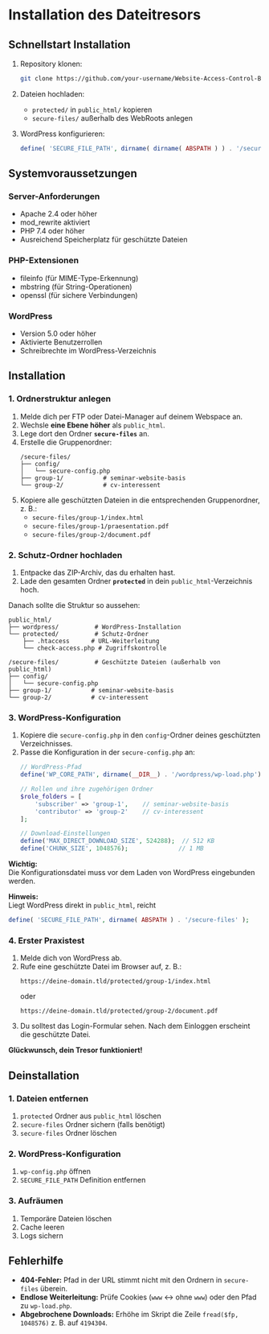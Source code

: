 # Installation des Dateitresors

## Schnellstart Installation

1. Repository klonen:
   ```bash
   git clone https://github.com/your-username/Website-Access-Control-Basic.git
   ```

2. Dateien hochladen:
   - `protected/` in `public_html/` kopieren
   - `secure-files/` außerhalb des WebRoots anlegen

3. WordPress konfigurieren:
   ```php
   define( 'SECURE_FILE_PATH', dirname( dirname( ABSPATH ) ) . '/secure-files' );
   ```

## Systemvoraussetzungen

### Server-Anforderungen
- Apache 2.4 oder höher
- mod_rewrite aktiviert
- PHP 7.4 oder höher
- Ausreichend Speicherplatz für geschützte Dateien

### PHP-Extensionen
- fileinfo (für MIME-Type-Erkennung)
- mbstring (für String-Operationen)
- openssl (für sichere Verbindungen)

### WordPress
- Version 5.0 oder höher
- Aktivierte Benutzerrollen
- Schreibrechte im WordPress-Verzeichnis

## Installation

### 1. Ordnerstruktur anlegen

1. Melde dich per FTP oder Datei-Manager auf deinem Webspace an.
2. Wechsle **eine Ebene höher** als `public_html`.
3. Lege dort den Ordner **`secure-files`** an.
4. Erstelle die Gruppenordner:
   ```
   /secure-files/
   ├── config/
   │   └── secure-config.php
   ├── group-1/           # seminar-website-basis
   └── group-2/           # cv-interessent
   ```
5. Kopiere alle geschützten Dateien in die entsprechenden Gruppenordner, z. B.:
   - `secure-files/group-1/index.html`
   - `secure-files/group-1/praesentation.pdf`
   - `secure-files/group-2/document.pdf`

### 2. Schutz-Ordner hochladen

1. Entpacke das ZIP-Archiv, das du erhalten hast.
2. Lade den gesamten Ordner **`protected`** in dein `public_html`-Verzeichnis hoch.

Danach sollte die Struktur so aussehen:

```
public_html/
├── wordpress/          # WordPress-Installation
└── protected/          # Schutz-Ordner
    ├── .htaccess      # URL-Weiterleitung
    └── check-access.php # Zugriffskontrolle

/secure-files/          # Geschützte Dateien (außerhalb von public_html)
├── config/
│   └── secure-config.php
├── group-1/           # seminar-website-basis
└── group-2/           # cv-interessent
```

### 3. WordPress-Konfiguration

1. Kopiere die `secure-config.php` in den `config`-Ordner deines geschützten Verzeichnisses.
2. Passe die Konfiguration in der `secure-config.php` an:
   ```php
   // WordPress-Pfad
   define('WP_CORE_PATH', dirname(__DIR__) . '/wordpress/wp-load.php');

   // Rollen und ihre zugehörigen Ordner
   $role_folders = [
       'subscriber' => 'group-1',    // seminar-website-basis
       'contributor' => 'group-2'    // cv-interessent
   ];

   // Download-Einstellungen
   define('MAX_DIRECT_DOWNLOAD_SIZE', 524288);  // 512 KB
   define('CHUNK_SIZE', 1048576);              // 1 MB
   ```

**Wichtig:**  
Die Konfigurationsdatei muss vor dem Laden von WordPress eingebunden werden.

**Hinweis:**  
Liegt WordPress direkt in `public_html`, reicht  
```php
define( 'SECURE_FILE_PATH', dirname( ABSPATH ) . '/secure-files' );
```

### 4. Erster Praxistest

1. Melde dich von WordPress ab.
2. Rufe eine geschützte Datei im Browser auf, z. B.:
   ```
   https://deine-domain.tld/protected/group-1/index.html
   ```
   oder
   ```
   https://deine-domain.tld/protected/group-2/document.pdf
   ```
3. Du solltest das Login-Formular sehen. Nach dem Einloggen erscheint die geschützte Datei.

**Glückwunsch, dein Tresor funktioniert!**

## Deinstallation

### 1. Dateien entfernen
1. `protected` Ordner aus `public_html` löschen
2. `secure-files` Ordner sichern (falls benötigt)
3. `secure-files` Ordner löschen

### 2. WordPress-Konfiguration
1. `wp-config.php` öffnen
2. `SECURE_FILE_PATH` Definition entfernen

### 3. Aufräumen
1. Temporäre Dateien löschen
2. Cache leeren
3. Logs sichern

## Fehlerhilfe

- **404-Fehler:** Pfad in der URL stimmt nicht mit den Ordnern in `secure-files` überein.
- **Endlose Weiterleitung:** Prüfe Cookies (`www` ↔ ohne `www`) oder den Pfad zu `wp-load.php`.
- **Abgebrochene Downloads:** Erhöhe im Skript die Zeile `fread($fp, 1048576)` z. B. auf `4194304`. 